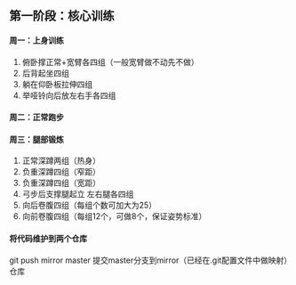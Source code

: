 ## 第一阶段：核心训练

#### 周一：上身训练

1. 俯卧撑正常+宽臂各四组（一般宽臂做不动先不做）
2. 后背起坐四组
3. 躺在仰卧板拉伸四组
4. 举哑铃向后放左右手各四组

#### 周二：正常跑步

#### 周三：腿部锻炼

1. 正常深蹲两组（热身）
2. 负重深蹲四组（窄距）
3. 负重深蹲四组（宽距）
4. 弓步后支撑腿起立 左右腿各四组
5. 向后卷腹四组（每组个数可加大为25）
6. 向前卷腹四组（每组12个，可做8个，保证姿势标准）


#### 将代码维护到两个仓库
git push mirror master 提交master分支到mirror（已经在.git配置文件中做映射）仓库


